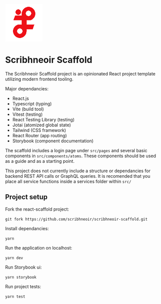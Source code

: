 ![](./src/assets/scribhneoir.png)

# Scribhneoir Scaffold

The Scribhneoir Scaffold project is an opinionated React project template utilizing modern frontend tooling.

Major dependancies:

- React.js
- Typescript (typing)
- Vite (build tool)
- Vitest (testing)
- React Testing Library (testing)
- Jotai (atomized global state)
- Tailwind (CSS framework)
- React Router (app routing)
- Storybook (component documentation)

The scaffold includes a login page under `src/pages` and several basic components in `src/components/atoms`. These components should be used as a guide and as a starting point.

This project does not currently include a structure or dependancies for backend REST API calls or GraphQL queries. It is recomended that you place all service functions inside a services folder within `src/`

## Project setup

Fork the react-scaffold project:

`git fork https://github.com/scribhneoir/scribhneoir-scaffold.git`

Install dependancies:

`yarn`

Run the application on localhost:

`yarn dev`

Run Storybook ui:

`yarn storybook`

Run project tests:

`yarn test`
